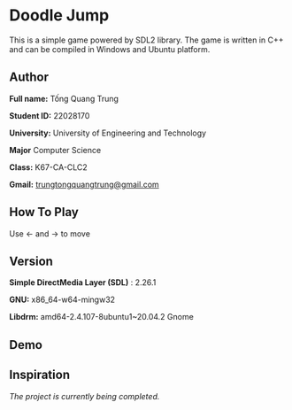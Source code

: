 
# Doodle Jump

This is a simple game powered by SDL2 library. The game is written in C++ and can be compiled in Windows and Ubuntu platform.


## Author
**Full name:** Tống Quang Trung

**Student ID:** 22028170

**University:** University of Engineering and Technology 

**Major** Computer Science

**Class:** K67-CA-CLC2

**Gmail:** trungtongquangtrung@gmail.com
## How To Play

Use ← and → to move




## Version

**Simple DirectMedia Layer (SDL)** : 2.26.1

**GNU:** x86_64-w64-mingw32

**Libdrm:** amd64-2.4.107-8ubuntu1~20.04.2 Gnome




## Demo
## Inspiration
*The project is currently being completed.*
